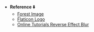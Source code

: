 - **Reference ⬇️**
  - [Forest Image](https://wallhaven.cc/w/zxy3ew)
  - [Flaticon Logo](https://www.flaticon.com/free-icons/tree)
  - [Online Tutorials Reverse Effect Blur](https://youtu.be/kojEyXLrY2w?si=oovRAx-VXToQ8LIH)